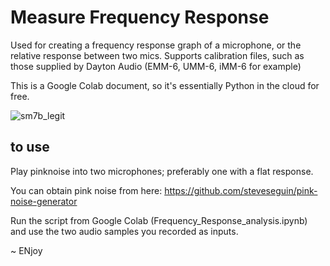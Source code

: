 # Measure Frequency Response
Used for creating a frequency response graph of a microphone, or the relative response between two mics.  Supports calibration files, such as those supplied by Dayton Audio (EMM-6, UMM-6, iMM-6 for example)

This is a Google Colab document, so it's essentially Python in the cloud for free.

![sm7b_legit](https://github.com/steveseguin/measure_frequency_response/assets/2575698/7f5233f7-0975-4222-95bf-e73b3761af79)

## to use
Play pinknoise into two microphones; preferably one with a flat response.

You can obtain pink noise from here: https://github.com/steveseguin/pink-noise-generator

Run the script from Google Colab (Frequency_Response_analysis.ipynb) and use the two audio samples you recorded as inputs.

~ ENjoy


